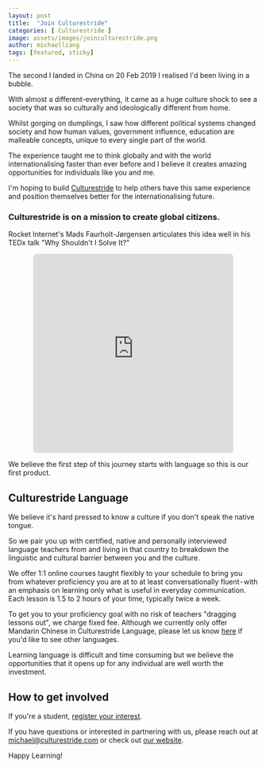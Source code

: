 ```yaml
---
layout: post
title:  "Join Culturestride"
categories: [ Culturestride ]
image: assets/images/joinculturestride.png
author: michaelliang
tags: [featured, sticky]
---
```

The second I landed in China on 20 Feb 2019 I realised I'd been living in a bubble.

With almost a different-everything,  it came as a huge culture shock to see a society that was so culturally and ideologically different from home.

Whilst gorging on dumplings, I saw how different political systems changed society and how human values, government influence, education are malleable concepts, unique to every single part of the world.

The experience taught me to think globally and with the world internationalising faster than ever before and I believe it creates amazing opportunities for individuals like you and me.

I'm hoping to build [Culturestride](https://culturestride.com) to help others have this same experience and position themselves better for the internationalising future.

### Culturestride is on a mission to create global citizens.

Rocket Internet's Mads Faurholt-Jørgensen articulates this idea well in his TEDx talk "Why Shouldn't I Solve It?"

<div style="text-align:center">
<iframe width="80%" height="400px" style="border: 0;border-radius:8px"
src="https://www.youtube.com/embed/eD0T3rGQo4Y">
</iframe>
</div>

We believe the first step of this journey starts with language so this is our first product.

## Culturestride Language

We believe it's hard pressed to know a culture if you don't speak the native tongue.

So we pair you up with certified, native and personally interviewed language teachers from and living in that country to breakdown the linguistic and cultural barrier between you and the culture.

We offer 1:1 online courses taught flexibly to your schedule to bring you from whatever proficiency you are at to at least conversationally fluent - with an emphasis on learning only what is useful in everyday communication. Each lesson is 1.5 to 2 hours of your time, typically twice a week.

To get you to your proficiency goal with no risk of teachers "dragging lessons out", we charge fixed fee. Although we currently only offer Mandarin Chinese in Culturestride Language, please let us know <a href="https://culturestride.typeform.com/to/VNXeTO" target="_blank">here</a> if you'd like to see other languages.

Learning language is difficult and time consuming but we believe the opportunities that it opens up for any individual are well worth the investment.

## How to get involved

If you're a student, [register your interest](https://culturestride.com/form).

If you have questions or interested in partnering with us, please reach out at [michael@culturestride.com](mailto:michael@culturestride.com) or check out [our website](https://culturestride.com/).

Happy Learning!